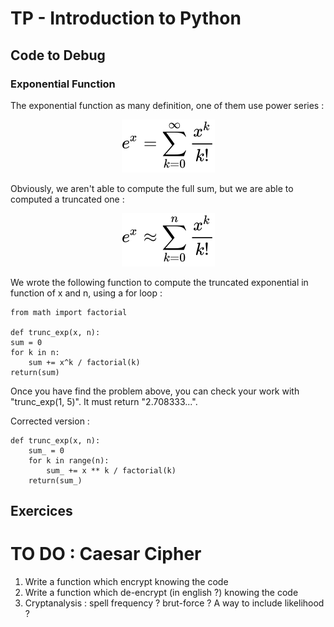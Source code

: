 # TP - Introduction to Python

## Code to Debug

### Exponential Function
The exponential function as many definition, one of them use power series :

<!-- $$
e^x = \sum_{k=0}^\infty \dfrac{x^k}{k!}
$$ -->

<div align="center"><img src="../svg/rIJPh8Fp3Y.svg"/></div>


Obviously, we aren't able to compute the full sum, but we are able to computed a truncated one :

<!-- $$
e^x \approx \sum_{k=0}^n \dfrac{x^k}{k!}
$$ -->

<div align="center"><img src="../svg/C20HOIFCVc.svg"/></div>




We wrote the following function to compute the truncated exponential in function of x and n, using a for loop :

    from math import factorial

    def trunc_exp(x, n):
    sum = 0
    for k in n:
        sum += x^k / factorial(k)
    return(sum)

Once you have find the problem above, you can check your work with "trunc_exp(1, 5)". It must return "2.708333...".

Corrected version :

    def trunc_exp(x, n):
        sum_ = 0
        for k in range(n):
            sum_ += x ** k / factorial(k)
        return(sum_)


## Exercices

# TO DO : Caesar Cipher
1. Write a function which encrypt knowing the code
2. Write a function which de-encrypt (in english ?) knowing the code
3. Cryptanalysis : spell frequency ? brut-force ? A way to include likelihood ?
